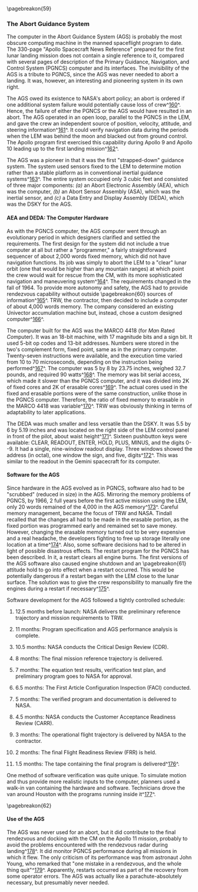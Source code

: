 \pagebreakon{59}

### The Abort Guidance System

The computer in the Abort Guidance System (AGS) is probably
the most obscure computing machine in the manned spaceflight program to
date. The 330-page "Apollo Spacecraft News Reference" prepared for the
first lunar landing mission does not contain a single reference to it,
compared with several pages of description of the Primary Guidance,
Navigation, and Control System (PGNCS) computer and its interfaces. The
invisibility of the AGS is a tribute to PGNCS, since the AGS was never
needed to abort a landing. It was, however, an interesting and
pioneering system in its own right.

The AGS owed its existence to NASA's abort policy; an abort is ordered
if one additional system failure would potentially cause loss of
crew^[160](#source2)^. Hence, the failure of either the PGNCS or
the AGS would have resulted in an abort. The AGS operated in an open
loop, parallel to the PGNCS in the LEM, and gave the crew an independent
source of position, velocity, attitude, and steering
information^[161](#source2)^. It could verify navigation data
during the periods when the LEM was behind the moon and blacked out from
ground control. The Apollo program first exercised this capability
during Apollo 9 and Apollo 10 leading up to the first landing
mission^[162](#source2)^.

The AGS was a pioneer in that it was the first "strapped-down" guidance
system. The system used sensors fixed to the LEM to determine motion
rather than a stable platform as in conventional inertial guidance
systems^[163](#source2)^. The entire system occupied only 3
cubic feet and consisted of three major components: *(a)* an Abort
Electronic Assembly (AEA), which was the computer, *(b)* an Abort Sensor
Assembly (ASA), which was the inertial sensor, and *(c)* a Data Entry and
Display Assembly (DEDA), which was the DSKY for the AGS.

#### AEA and DEDA: The Computer Hardware

As with the PGNCS computer, the AGS computer went through an
evolutionary period in which designers clarified and settled the
requirements. The first design for the system did not include a true
computer at all but rather a "programmer," a fairly straightforward
sequencer of about 2,000 words fixed memory, which did not have
navigation functions. Its job was simply to abort the LEM to a "clear"
lunar orbit (one that would be higher than any mountain ranges) at which
point the crew would wait for rescue from the CM, with its more
sophisticated navigation and maneuvering
system^[164](#source2)^. The requirements changed in the fall of
1964. To provide more autonomy and safety, the AGS had to provide
rendezvous capability without outside \pagebreakon{60} sources of
information^[165](#source2)^. TRW, the contractor, then decided
to include a computer of about 4,000 words memory. The company
considered an existing Univector accumulation machine but, instead,
chose a custom designed computer^[166](#source2)^.

The computer built for the AGS was the MARCO 4418 (for *Ma*n *R*ated
*Co*mputer). It was an 18-bit machine, with 17 magnitude bits and a sign
bit. It used 5-bit op codes and 13-bit addresses. Numbers were stored in
the two's complement form, fixed point, same as in the primary computer.
Twenty-seven instructions were available, and the execution time varied
from 10 to 70 microseconds, depending on the instruction being
performed^[167](#source2)^. The computer was 5 by 8 by 23.75
inches, weighed 32.7 pounds, and required 90
watts^[168](#source2)^. The memory was bit serial access, which
made it slower than the PGNCS computer, and it was divided into 2K of
fixed cores and 2K of erasable cores^[169](#source2)^. The
actual cores used in the fixed and erasable portions were of the same
construction, unlike those in the PGNCS computer. Therefore, the ratio
of fixed memory to erasable in the MARCO 4418 was
variable^[170](#source2)^. TRW was obviously thinking in terms
of adaptability to later applications.

The DEDA was much smaller and less versatile than the DSKY. It was 5.5
by 6 by 5.19 inches and was located on the right side of the LEM control
panel in front of the pilot, about waist
height^[171](#source2)^. Sixteen pushbutton keys were available:
CLEAR, READOUT, ENTER, HOLD, PLUS, MINUS, and the digits 0--9. It had a
single, nine-window readout display. Three windows showed the address
(in octal), one window the sign, and five,
digits^[172](#source2)^. This was similar to the readout in the
Gemini spacecraft for its computer.

#### Software for the AGS

Since hardware in the AGS evolved as in PGNCS, software also had to be
"scrubbed" (reduced in size) in the AGS. Mirroring the memory problems
of PGNCS, by 1966, 2 full years before the first active mission using
the LEM, only 20 words remained of the 4,000 in the AGS
memory^[173](#source2)^. Careful memory management, became the
focus of TRW and NASA. Tindall recalled that the changes all had to be
made in the erasable portion, as the fixed portion was programmed early
and remained set to save money. However, changing the erasable memory
turned out to be very expensive and a real headache, the developers
fighting to free up storage literally one location at a
time^[174](#source2)^. Also, some software decisions had to be
altered in light of possible disastrous effects. The restart program for
the PGNCS has been described. In it, a restart clears all engine burns.
The first versions of the AGS software also caused engine shutdown and
an \pagebreakon{61} attitude hold to go into effect when a restart occurred.
This would be potentially dangerous if a restart began with the LEM
close to the lunar surface. The solution was to give the crew
responsibility to manually fire the engines during a restart if
necessary^[175](#source2)^.

Software development for the AGS followed a tightly controlled schedule:

1. 12.5 months before launch: NASA delivers the preliminary reference
trajectory and mission requirements to TRW.

2. 11 months: Program specification and AGS performance analysis is
complete.

3. 10.5 months: NASA conducts the Critical Design Review (CDR).

4. 8 months: The final mission reference trajectory is delivered.

5. 7 months: The equation test results, verification test plan, and
preliminary program goes to NASA for approval.

6. 6.5 months: The First Article Configuration Inspection (FACI)
conducted.

7. 5 months: The verified program and documentation is delivered to
NASA.

8. 4.5 months: NASA conducts the Customer Acceptance Readiness Review
(CARR).

9. 3 months: The operational flight trajectory is delivered by NASA to
the contractor.

10. 2 months: The final Flight Readiness Review (FRR) is held.

11. 1.5 months: The tape containing the final program is
delivered^[176](#source2)^.

One method of software verification was quite unique. To simulate motion
and thus provide more realistic inputs to the computer, planners used a
walk-in van containing the hardware and software. Technicians drove the
van around Houston with the programs running inside
it^[177](#source2)^.

\pagebreakon{62}

#### Use of the AGS

The AGS was never used for an abort, but it did contribute to
the final rendezvous and docking with the CM on the Apollo 11 mission,
probably to avoid the problems encountered with the rendezvous radar
during landing^[178](#source2)^. It did monitor PGNCS
performance during all missions in which it flew. The only criticism of
its performance was from astronaut John Young, who remarked that "one
mistake in a rendezvous, and the whole thing
quit"^[179](#source2)^. Apparently, restarts occurred as part of
the recovery from some operator errors. The AGS was actually like a
parachute-absolutely necessary, but presumably never needed.
